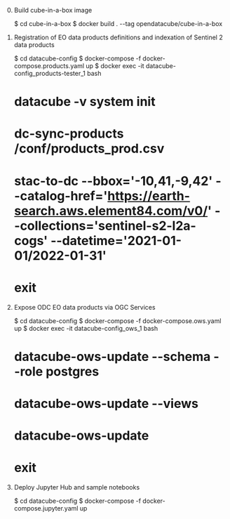 0. Build cube-in-a-box image
	
	$ cd cube-in-a-box
	$ docker build . --tag opendatacube/cube-in-a-box
	

1. Registration of EO data products definitions and indexation of Sentinel 2 data products

	$ cd datacube-config
	$ docker-compose -f docker-compose.products.yaml up
	$ docker exec -it datacube-config_products-tester_1 bash
	# datacube -v system init
	# dc-sync-products /conf/products_prod.csv
	# stac-to-dc --bbox='-10,41,-9,42' --catalog-href='https://earth-search.aws.element84.com/v0/' --collections='sentinel-s2-l2a-cogs' --datetime='2021-01-01/2022-01-31'
	# exit


2. Expose ODC EO data products via OGC Services

	$ cd datacube-config
	$ docker-compose -f docker-compose.ows.yaml up
	$ docker exec -it datacube-config_ows_1 bash
	# datacube-ows-update --schema --role postgres
	# datacube-ows-update --views
	# datacube-ows-update
	# exit
	
	
3. Deploy Jupyter Hub and sample notebooks
	
	$ cd datacube-config
    $ docker-compose -f docker-compose.jupyter.yaml up